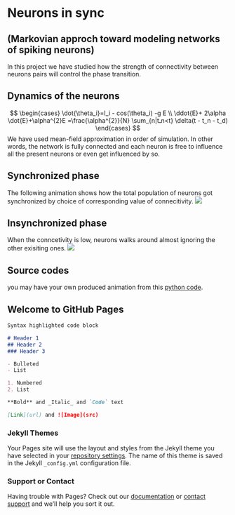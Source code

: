 # Neurons in sync
## (Markovian approch toward modeling networks of spiking neurons)

In this project we have studied how the strength of connectivity between neurons pairs will control the phase transition.

## Dynamics of the neurons

$$
\begin{cases}
\dot{\theta_i}=I_i - cos(\theta_i) -g  E \\
\ddot{E}+ 2\alpha \dot{E}+\alpha^{2}E =\frac{\alpha^{2}}{N} \sum_{n|tـn<t} \delta(t - t_n - t_d)
\end{cases}
$$
We have used mean-field approximation in order of simulation. In other words, the network is fully connected and each neuron is free to influence all the present neurons or even get influenced by so.

## Synchronized phase
The following animation shows how the total population of neurons got synchronized by choice of corresponding value of connecitivity.
![](..\scripts\all_neurons_model_in_one_place\animations\sea_shore\well_in_negatives\N10000_g20_Imin9.5_Imax13.5_neurons_rotational.gif)

## Insynchronized phase
When the conncetivity is low, neurons walks around almost ignoring the other exisiting ones.
![](..\scripts\all_neurons_model_in_one_place\animations\sea_shore\well_in_negatives\N10000_g10_Imin9.5_Imax13.5_neurons_rotational.gif)

## Source codes
you may have your own produced animation from this [python code]().
## Welcome to GitHub Pages



```markdown
Syntax highlighted code block

# Header 1
## Header 2
### Header 3

- Bulleted
- List

1. Numbered
2. List

**Bold** and _Italic_ and `Code` text

[Link](url) and ![Image](src)
```


### Jekyll Themes

Your Pages site will use the layout and styles from the Jekyll theme you have selected in your [repository settings](https://github.com/mmehrani/master_thesis/settings/pages). The name of this theme is saved in the Jekyll `_config.yml` configuration file.

### Support or Contact

Having trouble with Pages? Check out our [documentation](https://docs.github.com/categories/github-pages-basics/) or [contact support](https://support.github.com/contact) and we’ll help you sort it out.
